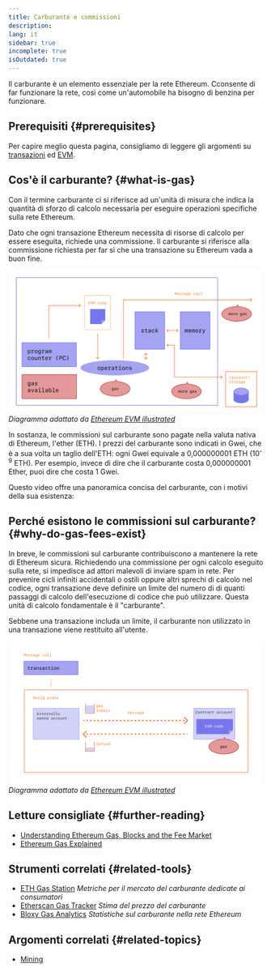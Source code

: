 ```yaml
---
title: Carburante e commissioni
description:
lang: it
sidebar: true
incomplete: true
isOutdated: true
---
```


Il carburante è un elemento essenziale per la rete Ethereum. Cconsente di far funzionare la rete, così come un'automobile ha bisogno di benzina per funzionare.

## Prerequisiti {#prerequisites}

Per capire meglio questa pagina, consigliamo di leggere gli argomenti su [transazioni](/developers/docs/transactions/) ed [EVM](/developers/docs/evm/).

## Cos'è il carburante? {#what-is-gas}

Con il termine carburante ci si riferisce ad un'unità di misura che indica la quantità di sforzo di calcolo necessaria per eseguire operazioni specifiche sulla rete Ethereum.

Dato che ogni transazione Ethereum necessita di risorse di calcolo per essere eseguita, richiede una commissione. Il carburante si riferisce alla commissione richiesta per far sì che una transazione su Ethereum vada a buon fine.

![Diagramma che mostra dove serve il carburante nelle operazioni dell'EVM](../../../../../developers/docs/gas/gas.png) _Diagramma adattato da [Ethereum EVM illustrated](https://takenobu-hs.github.io/downloads/ethereum_evm_illustrated.pdf)_

In sostanza, le commissioni sul carburante sono pagate nella valuta nativa di Ethereum, l'ether (ETH). I prezzi del carburante sono indicati in Gwei, che è a sua volta un taglio dell'ETH: ogni Gwei equivale a 0,000000001 ETH (10<sup>-9</sup> ETH). Per esempio, invece di dire che il carburante costa 0,000000001 Ether, puoi dire che costa 1 Gwei.

Questo video offre una panoramica concisa del carburante, con i motivi della sua esistenza: <YouTube id="AJvzNICwcwc" />

## Perché esistono le commissioni sul carburante? {#why-do-gas-fees-exist}

In breve, le commissioni sul carburante contribuiscono a mantenere la rete di Ethereum sicura. Richiedendo una commissione per ogni calcolo eseguito sulla rete, si impedisce ad attori malevoli di inviare spam in rete. Per prevenire cicli infiniti accidentali o ostili oppure altri sprechi di calcolo nel codice, ogni transazione deve definire un limite del numero di di quanti passaggi di calcolo dell'esecuzione di codice che può utilizzare. Questa unità di calcolo fondamentale è il "carburante".

Sebbene una transazione includa un limite, il carburante non utilizzato in una transazione viene restituito all'utente.

![Diagramma che mostra come viene rimborsato il carburante inutilizzato](../../../../../developers/docs/transactions/gas-tx.png) _Diagramma adattato da [Ethereum EVM illustrated](https://takenobu-hs.github.io/downloads/ethereum_evm_illustrated.pdf)_

## Letture consigliate {#further-reading}

- [Understanding Ethereum Gas, Blocks and the Fee Market](https://medium.com/@eric.conner/understanding-ethereum-gas-blocks-and-the-fee-market-d5e268bf0a0e)
- [Ethereum Gas Explained](https://defiprime.com/gas)

## Strumenti correlati {#related-tools}

- [ETH Gas Station](https://ethgasstation.info/) _Metriche per il mercato del carburante dedicate ai consumatori_
- [Etherscan Gas Tracker](https://etherscan.io/gastracker) _Stima del prezzo del carburante_
- [Bloxy Gas Analytics](https://stat.bloxy.info/superset/dashboard/gas/?standalone=true) _Statistiche sul carburante nella rete Ethereum_

## Argomenti correlati {#related-topics}

- [Mining](/developers/docs/consensus-mechanisms/pow/mining/)
